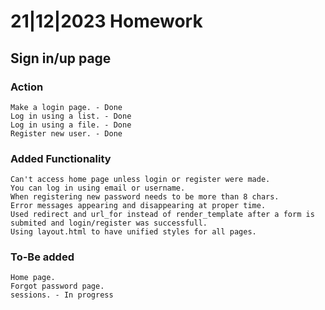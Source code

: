 # 21|12|2023 Homework
## Sign in/up page

### Action
    Make a login page. - Done
    Log in using a list. - Done
    Log in using a file. - Done
    Register new user. - Done

### Added Functionality
    Can't access home page unless login or register were made.
    You can log in using email or username.
    When registering new password needs to be more than 8 chars.
    Error messages appearing and disappearing at proper time.
    Used redirect and url_for instead of render_template after a form is submited and login/register was successfull.
    Using layout.html to have unified styles for all pages.

### To-Be added
    Home page.
    Forgot password page.
    sessions. - In progress

